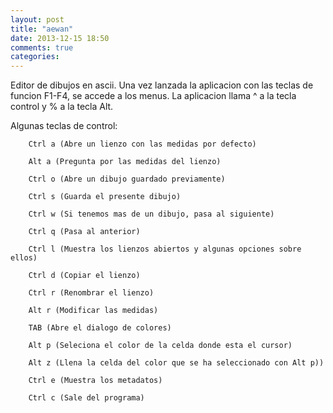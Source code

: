 ```yaml
---
layout: post
title: "aewan"
date: 2013-12-15 18:50
comments: true
categories: 
---
```

Editor de dibujos en ascii. Una vez lanzada la aplicacion con las teclas de funcion F1-F4, se accede a los menus. La aplicacion llama ^ a la tecla control y % a la tecla Alt.

Algunas teclas de control:

        Ctrl a (Abre un lienzo con las medidas por defecto)

        Alt a (Pregunta por las medidas del lienzo)

        Ctrl o (Abre un dibujo guardado previamente)

        Ctrl s (Guarda el presente dibujo)

        Ctrl w (Si tenemos mas de un dibujo, pasa al siguiente)

        Ctrl q (Pasa al anterior)

        Ctrl l (Muestra los lienzos abiertos y algunas opciones sobre ellos)

        Ctrl d (Copiar el lienzo)

        Ctrl r (Renombrar el lienzo)

        Alt r (Modificar las medidas)

        TAB (Abre el dialogo de colores)

        Alt p (Seleciona el color de la celda donde esta el cursor)

        Alt z (Llena la celda del color que se ha seleccionado con Alt p))

        Ctrl e (Muestra los metadatos)

        Ctrl c (Sale del programa)

